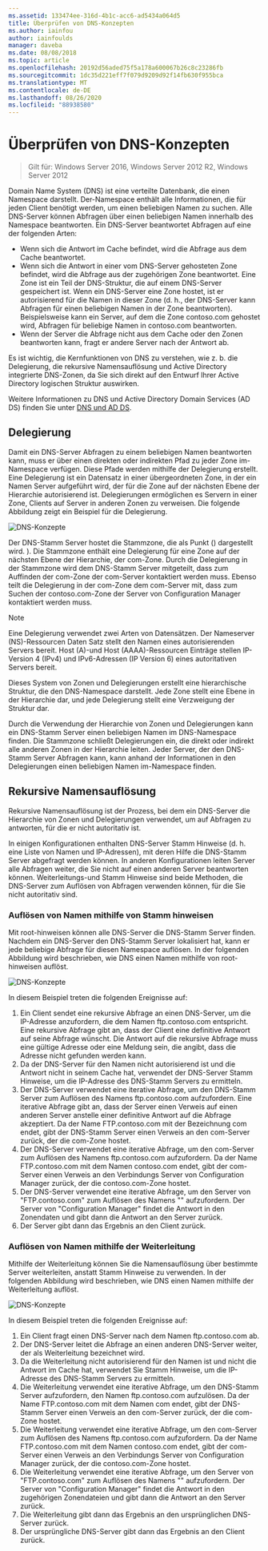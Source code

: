 ```yaml
---
ms.assetid: 133474ee-316d-4b1c-acc6-ad5434a064d5
title: Überprüfen von DNS-Konzepten
ms.author: iainfou
author: iainfoulds
manager: daveba
ms.date: 08/08/2018
ms.topic: article
ms.openlocfilehash: 20192d56aded75f5a178a600067b26c8c23286fb
ms.sourcegitcommit: 1dc35d221eff7f079d9209d92f14fb630f955bca
ms.translationtype: MT
ms.contentlocale: de-DE
ms.lasthandoff: 08/26/2020
ms.locfileid: "88938580"
---
```

# <a name="reviewing-dns-concepts"></a>Überprüfen von DNS-Konzepten

>Gilt für: Windows Server 2016, Windows Server 2012 R2, Windows Server 2012

Domain Name System (DNS) ist eine verteilte Datenbank, die einen Namespace darstellt. Der-Namespace enthält alle Informationen, die für jeden Client benötigt werden, um einen beliebigen Namen zu suchen. Alle DNS-Server können Abfragen über einen beliebigen Namen innerhalb des Namespace beantworten. Ein DNS-Server beantwortet Abfragen auf eine der folgenden Arten:

- Wenn sich die Antwort im Cache befindet, wird die Abfrage aus dem Cache beantwortet.
- Wenn sich die Antwort in einer vom DNS-Server gehosteten Zone befindet, wird die Abfrage aus der zugehörigen Zone beantwortet. Eine Zone ist ein Teil der DNS-Struktur, die auf einem DNS-Server gespeichert ist. Wenn ein DNS-Server eine Zone hostet, ist er autorisierend für die Namen in dieser Zone (d. h., der DNS-Server kann Abfragen für einen beliebigen Namen in der Zone beantworten). Beispielsweise kann ein Server, auf dem die Zone contoso.com gehostet wird, Abfragen für beliebige Namen in contoso.com beantworten.
- Wenn der Server die Abfrage nicht aus dem Cache oder den Zonen beantworten kann, fragt er andere Server nach der Antwort ab.

Es ist wichtig, die Kernfunktionen von DNS zu verstehen, wie z. b. die Delegierung, die rekursive Namensauflösung und Active Directory integrierte DNS-Zonen, da Sie sich direkt auf den Entwurf Ihrer Active Directory logischen Struktur auswirken.

Weitere Informationen zu DNS und Active Directory Domain Services (AD DS) finden Sie unter [DNS und AD DS](../../ad-ds/plan/DNS-and-AD-DS.md).

## <a name="delegation"></a>Delegierung

Damit ein DNS-Server Abfragen zu einem beliebigen Namen beantworten kann, muss er über einen direkten oder indirekten Pfad zu jeder Zone im-Namespace verfügen. Diese Pfade werden mithilfe der Delegierung erstellt. Eine Delegierung ist ein Datensatz in einer übergeordneten Zone, in der ein Namen Server aufgeführt wird, der für die Zone auf der nächsten Ebene der Hierarchie autorisierend ist. Delegierungen ermöglichen es Servern in einer Zone, Clients auf Server in anderen Zonen zu verweisen. Die folgende Abbildung zeigt ein Beispiel für die Delegierung.

![DNS-Konzepte](../../media/Reviewing-DNS-Concepts/0c24b576-d41a-4e5d-ad3d-6be81e095835.gif)

Der DNS-Stamm Server hostet die Stammzone, die als Punkt () dargestellt wird. ). Die Stammzone enthält eine Delegierung für eine Zone auf der nächsten Ebene der Hierarchie, der com-Zone. Durch die Delegierung in der Stammzone wird dem DNS-Stamm Server mitgeteilt, dass zum Auffinden der com-Zone der com-Server kontaktiert werden muss. Ebenso teilt die Delegierung in der com-Zone dem com-Server mit, dass zum Suchen der contoso.com-Zone der Server von Configuration Manager kontaktiert werden muss.

> [!NOTE]
> Eine Delegierung verwendet zwei Arten von Datensätzen. Der Nameserver (NS)-Ressourcen Daten Satz stellt den Namen eines autorisierenden Servers bereit. Host (A)-und Host (AAAA)-Ressourcen Einträge stellen IP-Version 4 (IPv4) und IPv6-Adressen (IP Version 6) eines autoritativen Servers bereit.

Dieses System von Zonen und Delegierungen erstellt eine hierarchische Struktur, die den DNS-Namespace darstellt. Jede Zone stellt eine Ebene in der Hierarchie dar, und jede Delegierung stellt eine Verzweigung der Struktur dar.

Durch die Verwendung der Hierarchie von Zonen und Delegierungen kann ein DNS-Stamm Server einen beliebigen Namen im DNS-Namespace finden. Die Stammzone schließt Delegierungen ein, die direkt oder indirekt alle anderen Zonen in der Hierarchie leiten. Jeder Server, der den DNS-Stamm Server Abfragen kann, kann anhand der Informationen in den Delegierungen einen beliebigen Namen im-Namespace finden.

## <a name="recursive-name-resolution"></a>Rekursive Namensauflösung

Rekursive Namensauflösung ist der Prozess, bei dem ein DNS-Server die Hierarchie von Zonen und Delegierungen verwendet, um auf Abfragen zu antworten, für die er nicht autoritativ ist.

In einigen Konfigurationen enthalten DNS-Server Stamm Hinweise (d. h. eine Liste von Namen und IP-Adressen), mit deren Hilfe die DNS-Stamm Server abgefragt werden können. In anderen Konfigurationen leiten Server alle Abfragen weiter, die Sie nicht auf einen anderen Server beantworten können. Weiterleitungs-und Stamm Hinweise sind beide Methoden, die DNS-Server zum Auflösen von Abfragen verwenden können, für die Sie nicht autoritativ sind.

### <a name="resolving-names-by-using-root-hints"></a>Auflösen von Namen mithilfe von Stamm hinweisen

Mit root-hinweisen können alle DNS-Server die DNS-Stamm Server finden. Nachdem ein DNS-Server den DNS-Stamm Server lokalisiert hat, kann er jede beliebige Abfrage für diesen Namespace auflösen. In der folgenden Abbildung wird beschrieben, wie DNS einen Namen mithilfe von root-hinweisen auflöst.

![DNS-Konzepte](../../media/Reviewing-DNS-Concepts/1c044845-b104-4262-a7af-474ba3558a85.gif)

In diesem Beispiel treten die folgenden Ereignisse auf:

1. Ein Client sendet eine rekursive Abfrage an einen DNS-Server, um die IP-Adresse anzufordern, die dem Namen ftp.contoso.com entspricht. Eine rekursive Abfrage gibt an, dass der Client eine definitive Antwort auf seine Abfrage wünscht. Die Antwort auf die rekursive Abfrage muss eine gültige Adresse oder eine Meldung sein, die angibt, dass die Adresse nicht gefunden werden kann.
2. Da der DNS-Server für den Namen nicht autorisierend ist und die Antwort nicht in seinem Cache hat, verwendet der DNS-Server Stamm Hinweise, um die IP-Adresse des DNS-Stamm Servers zu ermitteln.
3. Der DNS-Server verwendet eine iterative Abfrage, um den DNS-Stamm Server zum Auflösen des Namens ftp.contoso.com aufzufordern. Eine iterative Abfrage gibt an, dass der Server einen Verweis auf einen anderen Server anstelle einer definitive Antwort auf die Abfrage akzeptiert. Da der Name FTP.contoso.com mit der Bezeichnung com endet, gibt der DNS-Stamm Server einen Verweis an den com-Server zurück, der die com-Zone hostet.
4. Der DNS-Server verwendet eine iterative Abfrage, um den com-Server zum Auflösen des Namens ftp.contoso.com aufzufordern. Da der Name FTP.contoso.com mit dem Namen contoso.com endet, gibt der com-Server einen Verweis an den Verbindungs Server von Configuration Manager zurück, der die contoso.com-Zone hostet.
5. Der DNS-Server verwendet eine iterative Abfrage, um den Server von "FTP.contoso.com" zum Auflösen des Namens "" aufzufordern. Der Server von "Configuration Manager" findet die Antwort in den Zonendaten und gibt dann die Antwort an den Server zurück.
6. Der Server gibt dann das Ergebnis an den Client zurück.

### <a name="resolving-names-by-using-forwarding"></a>Auflösen von Namen mithilfe der Weiterleitung

Mithilfe der Weiterleitung können Sie die Namensauflösung über bestimmte Server weiterleiten, anstatt Stamm Hinweise zu verwenden. In der folgenden Abbildung wird beschrieben, wie DNS einen Namen mithilfe der Weiterleitung auflöst.

![DNS-Konzepte](../../media/Reviewing-DNS-Concepts/05bc2eb0-1033-4e53-ae30-244fa247d000.gif)

In diesem Beispiel treten die folgenden Ereignisse auf:

1. Ein Client fragt einen DNS-Server nach dem Namen ftp.contoso.com ab.
2. Der DNS-Server leitet die Abfrage an einen anderen DNS-Server weiter, der als Weiterleitung bezeichnet wird.
3. Da die Weiterleitung nicht autorisierend für den Namen ist und nicht die Antwort im Cache hat, verwendet Sie Stamm Hinweise, um die IP-Adresse des DNS-Stamm Servers zu ermitteln.
4. Die Weiterleitung verwendet eine iterative Abfrage, um den DNS-Stamm Server aufzufordern, den Namen ftp.contoso.com aufzulösen. Da der Name FTP.contoso.com mit dem Namen com endet, gibt der DNS-Stamm Server einen Verweis an den com-Server zurück, der die com-Zone hostet.
5. Die Weiterleitung verwendet eine iterative Abfrage, um den com-Server zum Auflösen des Namens ftp.contoso.com aufzufordern. Da der Name FTP.contoso.com mit dem Namen contoso.com endet, gibt der com-Server einen Verweis an den Verbindungs Server von Configuration Manager zurück, der die contoso.com-Zone hostet.
6. Die Weiterleitung verwendet eine iterative Abfrage, um den Server von "FTP.contoso.com" zum Auflösen des Namens "" aufzufordern. Der Server von "Configuration Manager" findet die Antwort in den zugehörigen Zonendateien und gibt dann die Antwort an den Server zurück.
7. Die Weiterleitung gibt dann das Ergebnis an den ursprünglichen DNS-Server zurück.
8. Der ursprüngliche DNS-Server gibt dann das Ergebnis an den Client zurück.
